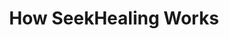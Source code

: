 ---
layout: page
title: How SeekHealing Works
redirect_from: "/asheville-pilot-program/"
sections:
  - type: "single"
    title: "how-it-works"
---